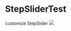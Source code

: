 # StepSliderTest
customize StepSlider
![](http://wx4.sinaimg.cn/mw690/72aba7efgy1fcpqdcw6k3g20ab0j1q54.gif)
